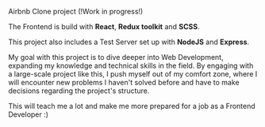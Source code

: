 Airbnb Clone project (!Work in progress!)

The Frontend is build with **React**, **Redux toolkit** and **SCSS**.

This project also includes a Test Server set up with **NodeJS** and **Express**.

My goal with this project is to dive deeper into Web Development, 
expanding my knowledge and technical skills in the field. 
By engaging with a large-scale project like this, 
I push myself out of my comfort zone, 
where I will encounter new problems I haven't solved before
and have to make decisions regarding the project's structure.

This will teach me a lot and make me more prepared for a job as a Frontend Developer :) 
